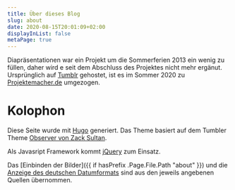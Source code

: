 ```yaml
---
title: Über dieses Blog
slug: about
date: 2020-08-15T20:01:09+02:00
displayInList: false
metaPage: true
---
```

Diapräsentationen war ein Projekt um die Sommerferien 2013 ein wenig zu füllen, daher wird e seit dem Abschluss des Projektes nicht mehr ergänut. Ursprünglich auf [Tumblr](https://tumblr.com/) gehostet, ist es im Sommer 2020 zu [Projektemacher.de](https://projektemacher.org/) umgezogen.

# Kolophon
Diese Seite wurde mit [Hugo](https://gohugo.io/) generiert. Das Theme basiert auf dem Tumbler Theme [Observer von Zack Sultan](http://zacksultan.com).

Als Javasript Framework kommt [jQuery](https://jquery.com/) zum Einsatz.

Das [Einbinden der Bilder]({{ if hasPrefix .Page.File.Path "about" }}) und die [Anzeige des deutschen Datumformats](https://pfischbeck.de/en/posts/multilingual-dates-in-hugo/) sind aus den jeweils angebenen Quellen übernommen.
